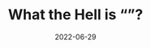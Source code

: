 ---
date: 2022-06-29
draft: true
permalink: false
publisher: thepracticaldev
tags:
  - html
target_url: https://dev.to/aman894/what-the-hell-is-doctype-html-32om
title: What the Hell is “<!DOCTYPE html>”?
---
